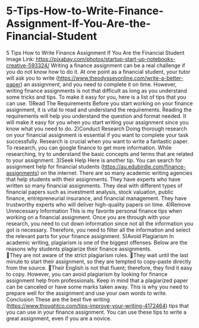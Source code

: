 # 5-Tips-How-to-Write-Finance-Assignment-If-You-Are-the-Financial-Student
5 Tips How to Write Finance Assignment If You Are the Financial Student
Image Link: https://pixabay.com/photos/startup-start-up-notebooks-creative-593324/
Writing a finance assignment can be a real challenge if you do not know how to do it. At one point as a financial student, your tutor will ask you to write (https://www.theodysseyonline.com/write-a-better-paper) an assignment, and you need to complete it on time. However, writing finance assignments is not that difficult as long as you understand some tricks and tips. To make it easy for you, here is a list of tips that you can use.
1)Read The Requirements
Before you start working on your finance assignment, it is vital to read and understand the requirements. Reading the requirements will help you understand the question and format needed. It will make it easy for you when you start writing your assignment since you know what you need to do.
2)Conduct Research
Doing thorough research on your financial assignment is essential if you want to complete your task successfully. Research is crucial when you want to write a fantastic paper. To research, you can google finance to get more information. While researching, try to understand the basic concepts and terms that are related to your assignment. 
3)Seek Help
Here is another tip. You can search for assignment help for financial students (https://au.edubirdie.com/finance-assignments) on the internet. There are so many academic writing agencies that help students with their assignments. They have experts who have written so many financial assignments. 
They deal with different types of financial papers such as investment analysis, stock valuation, public finance, entrepreneurial insurance, and financial management. They have trustworthy experts who will deliver high-quality papers on time. 
4)Remove Unnecessary Information
This is my favorite personal finance tips when working on a financial assignment. Once you are through with your research, you need to cut down information since not all the information you got is necessary. Therefore, you need to filter all the information and select the relevant parts for your finance assignment. 
5)Avoid Plagiarism
In academic writing, plagiarism is one of the biggest offenses. Below are the reasons why students plagiarize their finance assignments.  
They are not aware of the strict plagiarism rules.
They wait until the last minute to start their assignment, so they are tempted to copy-paste directly from the source.
Their English is not that fluent; therefore, they find it easy to copy. 
However, you can avoid plagiarism by looking for finance assignment help from professionals. Keep in mind that a plagiarized paper can be canceled or have some marks taken away. This is why you need to prepare well for the assignment and use your own words to write.
Conclusion 
These are the best five writing (https://www.thoughtco.com/tips-improve-your-writing-4172464) tips that you can use in your finance assignment. You can use these tips to write a great assignment, even if you are a novice.
